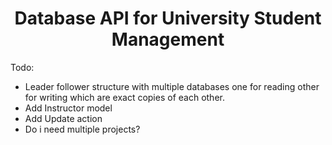 <h1 align="center">Database API for University Student Management</h1>

Todo:
- Leader follower structure with multiple databases one for reading other for writing which are exact copies of each other.
- Add Instructor model
- Add Update action
- Do i need multiple projects?